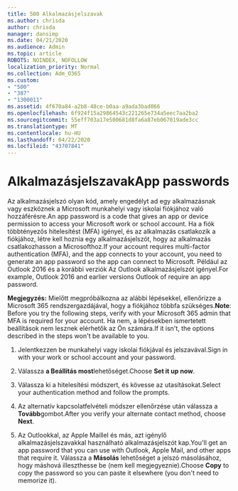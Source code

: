 ```yaml
---
title: 500 Alkalmazásjelszavak
ms.author: chrisda
author: chrisda
manager: dansimp
ms.date: 04/21/2020
ms.audience: Admin
ms.topic: article
ROBOTS: NOINDEX, NOFOLLOW
localization_priority: Normal
ms.collection: Adm_O365
ms.custom:
- "500"
- "387"
- "1300011"
ms.assetid: 4f670a84-a2b8-48ce-b0aa-a9ada3bad066
ms.openlocfilehash: 6f924f15a29864543c221265e734a5eec7aa2ba2
ms.sourcegitcommit: 55eff703a17e500681d8fa6a87eb067019ade3cc
ms.translationtype: MT
ms.contentlocale: hu-HU
ms.lasthandoff: 04/22/2020
ms.locfileid: "43707841"
---
```

# <a name="app-passwords"></a><span data-ttu-id="c674c-102">Alkalmazásjelszavak</span><span class="sxs-lookup"><span data-stu-id="c674c-102">App passwords</span></span>

<span data-ttu-id="c674c-103">Az alkalmazásjelszó olyan kód, amely engedélyt ad egy alkalmazásnak vagy eszköznek a Microsoft munkahelyi vagy iskolai fiókjához való hozzáférésre.</span><span class="sxs-lookup"><span data-stu-id="c674c-103">An app password is a code that gives an app or device permission to access your Microsoft work or school account.</span></span> <span data-ttu-id="c674c-104">Ha a fiók többtényezős hitelesítést (MFA) igényel, és az alkalmazás csatlakozik a fiókjához, létre kell hoznia egy alkalmazásjelszót, hogy az alkalmazás csatlakozhasson a Microsofthoz.</span><span class="sxs-lookup"><span data-stu-id="c674c-104">If your account requires multi-factor authentication (MFA), and the app connects to your account, you need to generate an app password so the app can connect to Microsoft.</span></span> <span data-ttu-id="c674c-105">Például az Outlook 2016 és a korábbi verziók Az Outlook alkalmazásjelszót igényel.</span><span class="sxs-lookup"><span data-stu-id="c674c-105">For example, Outlook 2016 and earlier versions Outlook of require an app password.</span></span>

 <span data-ttu-id="c674c-106">**Megjegyzés:** Mielőtt megpróbálkozna az alábbi lépésekkel, ellenőrizze a Microsoft 365 rendszergazdájával, hogy a fiókjához többfa szükséges.</span><span class="sxs-lookup"><span data-stu-id="c674c-106">**Note**: Before you try the following steps, verify with your Microsoft 365 admin that MFA is required for your account.</span></span> <span data-ttu-id="c674c-107">Ha nem, a lépésekben ismertetett beállítások nem lesznek elérhetők az Ön számára.</span><span class="sxs-lookup"><span data-stu-id="c674c-107">If it isn't, the options described in the steps won't be available to you.</span></span>

1. <span data-ttu-id="c674c-108">Jelentkezzen be munkahelyi vagy iskolai fiókjával és jelszavával.</span><span class="sxs-lookup"><span data-stu-id="c674c-108">Sign in with your work or school account and your password.</span></span>

2. <span data-ttu-id="c674c-109">Válassza **a Beállítás most**lehetőséget.</span><span class="sxs-lookup"><span data-stu-id="c674c-109">Choose **Set it up now**.</span></span>

3. <span data-ttu-id="c674c-110">Válassza ki a hitelesítési módszert, és kövesse az utasításokat.</span><span class="sxs-lookup"><span data-stu-id="c674c-110">Select your authentication method and follow the prompts.</span></span>

4. <span data-ttu-id="c674c-111">Az alternatív kapcsolatfelvételi módszer ellenőrzése után válassza a **Tovább**gombot.</span><span class="sxs-lookup"><span data-stu-id="c674c-111">After you verify your alternate contact method, choose **Next**.</span></span>

5. <span data-ttu-id="c674c-112">Az Outlookkal, az Apple Maillel és más, azt igénylő alkalmazásjelszavakkal használható alkalmazásjelszót kap.</span><span class="sxs-lookup"><span data-stu-id="c674c-112">You'll get an app password that you can use with Outlook, Apple Mail, and other apps that require it.</span></span> <span data-ttu-id="c674c-113">Válassza a **Másolás** lehetőséget a jelszó másolásához, hogy máshová illeszthesse be (nem kell megjegyeznie).</span><span class="sxs-lookup"><span data-stu-id="c674c-113">Choose **Copy** to copy the password so you can paste it elsewhere (you don't need to memorize it).</span></span>
